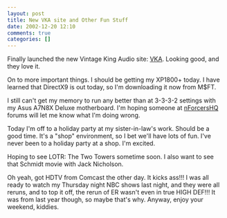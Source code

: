```yaml
---
layout: post
title: New VKA site and Other Fun Stuff
date: 2002-12-20 12:10
comments: true
categories: []
---
```

Finally launched the new Vintage King Audio site: <a href="http://www.vintageking.com">VKA</a>. Looking good, and they love it.

On to more important things. I should be getting my XP1800+ today. I have learned that DirectX9 is out today, so I'm downloading it now from M$FT.

I still can't get my memory to run any better than at 3-3-3-2 settings with my Asus A7N8X Deluxe motherboard. I'm hoping someone at <a href="http://www.nforcershq.com">nForcersHQ</a> forums will let me know what I'm doing wrong.

Today I'm off to a holiday party at my sister-in-law's work. Should be a good time. It's a "shop" environment, so I bet we'll have lots of fun. I've never been to a holiday party at a shop. I'm excited.

Hoping to see LOTR: The Two Towers sometime soon. I also want to see that Schmidt movie with Jack Nicholson.

Oh yeah, got HDTV from Comcast the other day. It kicks ass!!! I was all ready to watch my Thursday night NBC shows last night, and they were all reruns, and to top it off, the rerun of ER wasn't even in true HIGH DEF!!! It was from last year though, so maybe that's why. Anyway, enjoy your weekend, kiddies.
